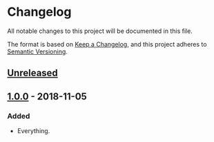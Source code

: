 # Changelog
All notable changes to this project will be documented in this file.

The format is based on [Keep a Changelog](https://keepachangelog.com/en/1.0.0/),
and this project adheres to [Semantic Versioning](https://semver.org/spec/v2.0.0.html).

## [Unreleased]

## [1.0.0] - 2018-11-05
### Added
- Everything.

[Unreleased]: https://github.com/Helianthella/doublesuicide/compare/v1.0.0...HEAD
[1.0.0]: https://github.com/Helianthella/doublesuicide/compare/v1.0.0~1...v1.0.0
